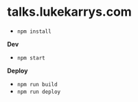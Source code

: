 talks.lukekarrys.com
=======================

- `npm install`

**Dev**
- `npm start`

**Deploy**
- `npm run build`
- `npm run deploy`
